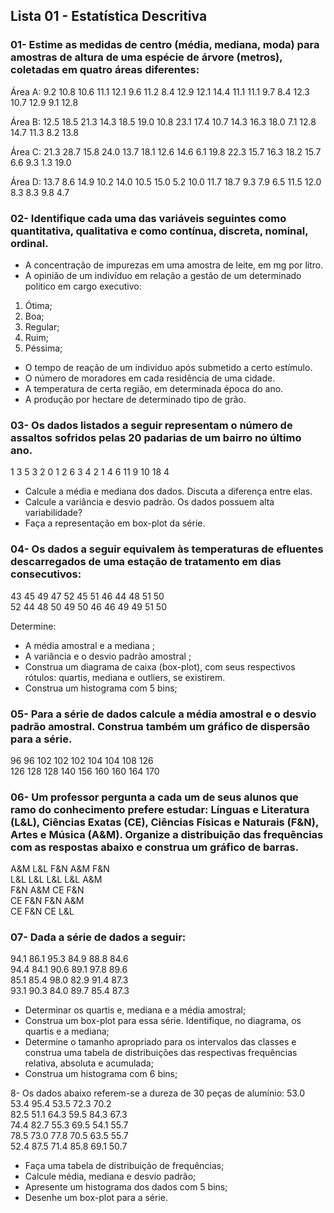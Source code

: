 ## Lista 01 - Estatística Descritiva

### 01- Estime as medidas de centro (média, mediana, moda) para amostras de altura de uma espécie de árvore (metros), coletadas em quatro áreas diferentes:

Área A:
9.2 10.8 10.6 11.1 12.1 9.6 11.2 8.4 12.9 12.1 14.4 11.1 11.1 9.7 8.4 12.3 10.7 12.9 9.1 12.8

Área B:
12.5 18.5 21.3 14.3 18.5 19.0 10.8 23.1 17.4 10.7 14.3 16.3 18.0 7.1 12.8 14.7 11.3 8.2 13.8

Área C:
21.3 28.7 15.8 24.0 13.7 18.1 12.6 14.6 6.1 19.8 22.3 15.7 16.3 18.2 15.7 6.6 9.3 1.3 19.0

Área D:
13.7 8.6 14.9 10.2 14.0 10.5 15.0 5.2 10.0 11.7 18.7 9.3 7.9 6.5 11.5 12.0 8.3 8.3 9.8 4.7


### 02- Identifique cada uma das variáveis seguintes como quantitativa, qualitativa e como contínua, discreta, nominal, ordinal.

- A concentração de impurezas em uma amostra de leite, em mg por litro.
- A opinião de um indivíduo em relação a gestão de um determinado politico em cargo executivo:

1. Ótima;
2. Boa;
3. Regular;
4. Ruim;
5. Péssima;

- O tempo de reação de um indivíduo após submetido a certo estímulo.
- O número de moradores em cada residência de uma cidade.
- A temperatura de certa região, em determinada época do ano.
- A produção por hectare de determinado tipo de grão.


### 03- Os dados listados a seguir representam o número de assaltos sofridos pelas 20 padarias de um bairro no último ano.

1 3 5 3 2 0 1 2 6 3 4 2 1 4 6 11 9 10 18 4

- Calcule a média e mediana dos dados. Discuta a diferença entre elas.
- Calcule a variância e desvio padrão. Os dados possuem alta variabilidade?
- Faça a representação em box-plot da série.


### 04- Os dados a seguir equivalem às temperaturas de efluentes descarregados de uma estação de tratamento em dias consecutivos:

43 45 49 47 52 45 51 46 44 48 51 50 <br>
52 44 48 50 49 50 46 46 49 49 51 50

Determine:
- A média amostral e a mediana ;
- A variância e o desvio padrão amostral ;
- Construa um diagrama de caixa (box-plot), com seus respectivos rótulos: quartis, mediana e outliers, se existirem.
- Construa um histograma com 5 bins;


### 05- Para a série de dados calcule a média amostral e o desvio padrão amostral. Construa também um gráfico de dispersão para a série.

96 96 102 102 102 104 104 108 126 <br>
126 128 128 140 156 160 160 164 170


### 06- Um professor pergunta a cada um de seus alunos que ramo do conhecimento prefere estudar: Línguas e Literatura (L&L), Ciências Exatas (CE), Ciências Físicas e Naturais (F&N), Artes e Música (A&M). Organize a distribuição das frequências com as respostas abaixo e construa um gráfico de barras.
A&M L&L F&N A&M F&N <br>
L&L L&L L&L L&L A&M <br>
F&N A&M CE F&N <br>
CE F&N F&N A&M <br>
CE F&N CE L&L <br>


### 07- Dada a série de dados a seguir:
94.1 86.1 95.3 84.9 88.8 84.6 <br>
94.4 84.1 90.6 89.1 97.8 89.6 <br>
85.1 85.4 98.0 82.9 91.4 87.3 <br>
93.1 90.3 84.0 89.7 85.4 87.3 <br>

- Determinar os quartis e, mediana e a média amostral;
- Construa um box-plot para essa série. Identifique, no diagrama, os quartis e a mediana;
- Determine o tamanho apropriado para os intervalos das classes e construa uma tabela de distribuições das respectivas frequências relativa, absoluta e acumulada;
- Construa um histograma com 6 bins;


8- Os dados abaixo referem-se a dureza de 30 peças de alumínio:
53.0 53.4 95.4 53.5 72.3 70.2 <br>
82.5 51.1 64.3 59.5 84.3 67.3 <br>
74.4 82.7 55.3 69.5 54.1 55.7 <br>
78.5 73.0 77.8 70.5 63.5 55.7 <br>
52.4 87.5 71.4 85.8 69.1 50.7 <br>

- Faça uma tabela de distribuição de frequências;
- Calcule média, mediana e desvio padrão;
- Apresente um histograma dos dados com 5 bins;
- Desenhe um box-plot para a série.



